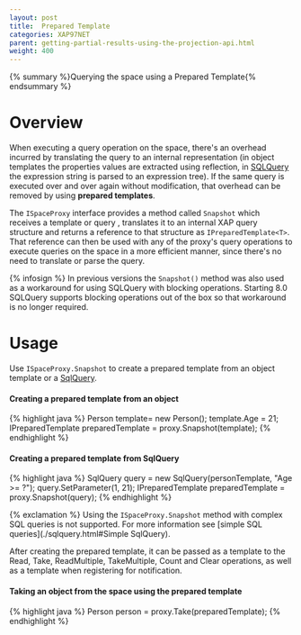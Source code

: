 ```yaml
---
layout: post
title:  Prepared Template
categories: XAP97NET
parent: getting-partial-results-using-the-projection-api.html
weight: 400
---
```


{% summary %}Querying the space using a Prepared Template{% endsummary %}

# Overview

When executing a query operation on the space, there's an overhead incurred by translating the query to an internal representation (in object templates the properties values are extracted using reflection, in [SQLQuery](./sqlquery.html) the expression string is parsed to an expression tree). If the same query is executed over and over again without modification, that overhead can be removed by using **prepared templates**.

The `ISpaceProxy` interface provides a method called `Snapshot` which receives a template or query , translates it to an internal XAP query structure and returns a reference to that structure as `IPreparedTemplate<T>`. That reference can then be used with any of the proxy's query operations to execute queries on the space in a more efficient manner, since there's no need to translate or parse the query.

{% infosign %} In previous versions the `Snapshot()` method was also used as a workaround for using SQLQuery with blocking operations. Starting 8.0 SQLQuery supports blocking operations out of the box so that workaround is no longer required.

# Usage

Use `ISpaceProxy.Snapshot` to create a prepared template from an object template or a [SqlQuery](./sqlquery.html).

#### Creating a prepared template from an object

{% highlight java %}
Person template= new Person();
template.Age = 21;
IPreparedTemplate<Person> preparedTemplate = proxy.Snapshot(template);
{% endhighlight %}

#### Creating a prepared template from SqlQuery

{% highlight java %}
SqlQuery<Person> query = new SqlQuery<Person>(personTemplate, "Age >= ?");
query.SetParameter(1, 21);
IPreparedTemplate<Person> preparedTemplate = proxy.Snapshot(query);
{% endhighlight %}

{% exclamation %} Using the `ISpaceProxy.Snapshot` method with complex SQL queries is not supported. For more information see [simple SQL queries](./sqlquery.html#Simple SqlQuery).

After creating the prepared template, it can be passed as a template to the Read, Take, ReadMultiple, TakeMultiple, Count and Clear operations, as well as a template when registering for notification.

#### Taking an object from the space using the prepared template

{% highlight java %}
Person person = proxy.Take(preparedTemplate);
{% endhighlight %}

